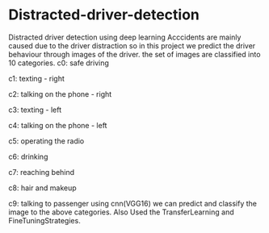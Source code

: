 # Distracted-driver-detection
Distracted driver detection using deep learning
Acccidents are mainly caused due to the driver distraction so in this project we predict the driver behaviour through images of the driver.
the set of images are classified into 10 categories.
c0: safe driving

c1: texting - right

c2: talking on the phone - right

c3: texting - left

c4: talking on the phone - left

c5: operating the radio

c6: drinking

c7: reaching behind

c8: hair and makeup

c9: talking to passenger
using cnn(VGG16) we can predict and classify the image to the above categories.
Also Used the TransferLearning and FineTuningStrategies.
